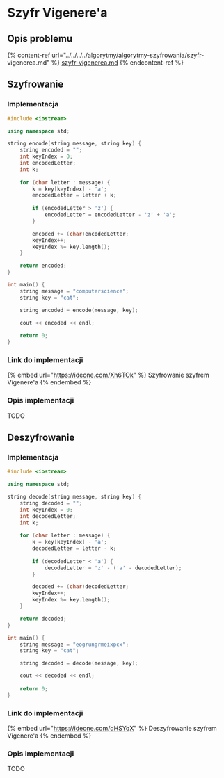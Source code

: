 # Szyfr Vigenere'a

## Opis problemu

{% content-ref url="../../../../algorytmy/algorytmy-szyfrowania/szyfr-vigenerea.md" %}
[szyfr-vigenerea.md](../../../../algorytmy/algorytmy-szyfrowania/szyfr-vigenerea.md)
{% endcontent-ref %}

## Szyfrowanie

### Implementacja

```cpp
#include <iostream>

using namespace std;

string encode(string message, string key) {
    string encoded = "";
    int keyIndex = 0;
    int encodedLetter;
    int k;
    
    for (char letter : message) {
        k = key[keyIndex] - 'a';
        encodedLetter = letter + k;
        
        if (encodedLetter > 'z') {
            encodedLetter = encodedLetter - 'z' + 'a';
        }

        encoded += (char)encodedLetter;
        keyIndex++;
        keyIndex %= key.length();
    }

    return encoded;
}

int main() {
    string message = "computerscience";
    string key = "cat";

    string encoded = encode(message, key);

    cout << encoded << endl;
 
    return 0;   
}
```

### Link do implementacji

{% embed url="https://ideone.com/Xh6TOk" %}
Szyfrowanie szyfrem Vigenere'a
{% endembed %}

### Opis implementacji

TODO

## Deszyfrowanie

### Implementacja

```cpp
#include <iostream>

using namespace std;

string decode(string message, string key) {
    string decoded = "";
    int keyIndex = 0;
    int decodedLetter;
    int k;
    
    for (char letter : message) {
        k = key[keyIndex] - 'a';
        decodedLetter = letter - k;
        
        if (decodedLetter < 'a') {
            decodedLetter = 'z' - ('a' - decodedLetter);
        }

        decoded += (char)decodedLetter;
        keyIndex++;
        keyIndex %= key.length();
    }

    return decoded;
}

int main() {
    string message = "eogrungrmeixpcx";
    string key = "cat";

    string decoded = decode(message, key);

    cout << decoded << endl;
 
    return 0;   
}
```

### Link do implementacji

{% embed url="https://ideone.com/dHSYqX" %}
Deszyfrowanie szyfrem Vigenere'a
{% endembed %}

### Opis implementacji

TODO
